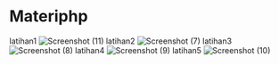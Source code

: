 # Materiphp
latihan1
![Screenshot (11)](https://github.com/wulansasi12345/Materiphp/assets/133622091/3e17524f-e257-42bf-a527-0ffb4eef0ac2)
latihan2
![Screenshot (7)](https://github.com/wulansasi12345/Materiphp/assets/133622091/fad389d9-a44b-4e21-a1ab-d68b0a44d3e6)
latihan3
![Screenshot (8)](https://github.com/wulansasi12345/Materiphp/assets/133622091/8d0a04e1-976c-4621-95b3-6e0fdd9addff)
latihan4
![Screenshot (9)](https://github.com/wulansasi12345/Materiphp/assets/133622091/3785f346-25c1-4c98-8423-4cf887048ff4)
latihan5
![Screenshot (10)](https://github.com/wulansasi12345/Materiphp/assets/133622091/d63ed723-728e-4798-8846-c8bea4a7d684)
